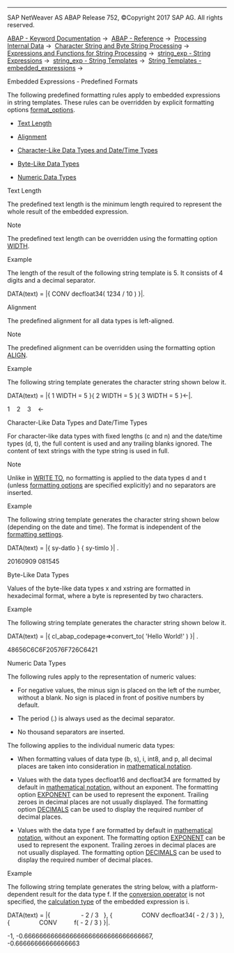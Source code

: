   

* * *

SAP NetWeaver AS ABAP Release 752, ©Copyright 2017 SAP AG. All rights reserved.

[ABAP - Keyword Documentation](javascript:call_link\('abenabap.htm'\)) →  [ABAP - Reference](javascript:call_link\('abenabap_reference.htm'\)) →  [Processing Internal Data](javascript:call_link\('abenabap_data_working.htm'\)) →  [Character String and Byte String Processing](javascript:call_link\('abenabap_data_string.htm'\)) →  [Expressions and Functions for String Processing](javascript:call_link\('abenstring_processing_expr_func.htm'\)) →  [string\_exp - String Expressions](javascript:call_link\('abapcompute_string.htm'\)) →  [string\_exp - String Templates](javascript:call_link\('abenstring_templates.htm'\)) →  [String Templates - embedded\_expressions](javascript:call_link\('abenstring_templates_expressions.htm'\)) → 

Embedded Expressions - Predefined Formats

The following predefined formatting rules apply to embedded expressions in string templates. These rules can be overridden by explicit formatting options [format\_options](javascript:call_link\('abapcompute_string_format_options.htm'\)).

-   [Text Length](#@@ITOC@@ABENSTRING_TEMPLATES_PREDEF_FORMAT_1)

-   [Alignment](#@@ITOC@@ABENSTRING_TEMPLATES_PREDEF_FORMAT_2)

-   [Character-Like Data Types and Date/Time Types](#@@ITOC@@ABENSTRING_TEMPLATES_PREDEF_FORMAT_3)

-   [Byte-Like Data Types](#@@ITOC@@ABENSTRING_TEMPLATES_PREDEF_FORMAT_4)

-   [Numeric Data Types](#@@ITOC@@ABENSTRING_TEMPLATES_PREDEF_FORMAT_5)

Text Length

The predefined text length is the minimum length required to represent the whole result of the embedded expression.

Note

The predefined text length can be overridden using the formatting option [WIDTH](javascript:call_link\('abapcompute_string_format_options.htm'\)).

Example

The length of the result of the following string template is 5. It consists of 4 digits and a decimal separator.

DATA(text) = |{ CONV decfloat34( 1234 / 10 ) }|.

Alignment

The predefined alignment for all data types is left-aligned.

Note

The predefined alignment can be overridden using the formatting option [ALIGN](javascript:call_link\('abapcompute_string_format_options.htm'\)).

Example

The following string template generates the character string shown below it.

DATA(text) = |{ 1 WIDTH = 5 }{ 2 WIDTH = 5 }{ 3 WIDTH = 5 }<-|.

1    2    3    <-

Character-Like Data Types and Date/Time Types

For character-like data types with fixed lengths (c and n) and the date/time types (d, t), the full content is used and any trailing blanks ignored. The content of text strings with the type string is used in full.

Note

Unlike in [WRITE TO](javascript:call_link\('abenwrite_formats.htm'\)), no formatting is applied to the data types d and t (unless [formatting options](javascript:call_link\('abapcompute_string_format_options.htm'\)) are specified explicitly) and no separators are inserted.

Example

The following string template generates the character string shown below (depending on the date and time). The format is independent of the [formatting settings](javascript:call_link\('abencountry.htm'\)).

DATA(text) = |{ sy-datlo } { sy-timlo }| .

20160909 081545

Byte-Like Data Types

Values of the byte-like data types x and xstring are formatted in hexadecimal format, where a byte is represented by two characters.

Example

The following string template generates the character string shown below it.

DATA(text) = |{ cl\_abap\_codepage=>convert\_to( 'Hello World!' ) }| .

48656C6C6F20576F726C6421

Numeric Data Types

The following rules apply to the representation of numeric values:

-   For negative values, the minus sign is placed on the left of the number, without a blank. No sign is placed in front of positive numbers by default.

-   The period (.) is always used as the decimal separator.

-   No thousand separators are inserted.

The following applies to the individual numeric data types:

-   When formatting values of data type (b, s), i, int8, and p, all decimal places are taken into consideration in [mathematical notation](javascript:call_link\('abenmathematical_notation_glosry.htm'\) "Glossary Entry").

-   Values with the data types decfloat16 and decfloat34 are formatted by default in [mathematical notation](javascript:call_link\('abenmathematical_notation_glosry.htm'\) "Glossary Entry"), without an exponent. The formatting option [EXPONENT](javascript:call_link\('abapcompute_string_format_options.htm'\)) can be used to represent the exponent. Trailing zeroes in decimal places are not usually displayed. The formatting option [DECIMALS](javascript:call_link\('abapcompute_string_format_options.htm'\)) can be used to display the required number of decimal places.

-   Values with the data type f are formatted by default in [mathematical notation](javascript:call_link\('abenmathematical_notation_glosry.htm'\) "Glossary Entry"), without an exponent. The formatting option [EXPONENT](javascript:call_link\('abapcompute_string_format_options.htm'\)) can be used to represent the exponent. Trailing zeroes in decimal places are not usually displayed. The formatting option [DECIMALS](javascript:call_link\('abapcompute_string_format_options.htm'\)) can be used to display the required number of decimal places.

Example

The following string template generates the string below, with a platform-dependent result for the data type f. If the [conversion operator](javascript:call_link\('abenconversion_operator_glosry.htm'\) "Glossary Entry") is not specified, the [calculation type](javascript:call_link\('abencalculation_type_glosry.htm'\) "Glossary Entry") of the embedded expression is i.

DATA(text) = |{                  - 2 / 3   }, {
                CONV decfloat34( - 2 / 3 ) }, {
                CONV          f( - 2 / 3 ) }|.

\-1, -0.6666666666666666666666666666666667, -0.66666666666666663